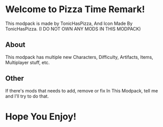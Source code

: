 # Welcome to Pizza Time Remark!
This modpack is made by TonicHasPizza, And Icon Made By TonicHasPizza. (I DO NOT OWN ANY MODS IN THIS MODPACK)

## About
This modpack has multiple new Characters, Difficulty, Artifacts, Items, Multiplayer stuff, etc.

## Other
If there's mods that needs to add, remove or fix In This Modpack, tell me and I'll try to do that. 

# Hope You Enjoy!